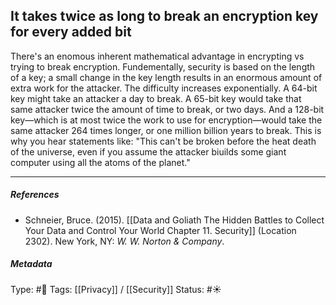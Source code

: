 ## It takes twice as long to break an encryption key for every added bit  # 

There's an enomous inherent mathematical advantage in encrypting vs trying to break encryption. Fundementally, security is based on the length of a key; a small change in the key length results in an enormous amount of extra work for the attacker. The difficulty increases exponentially. A 64-bit key might take an attacker a day to break. A 65-bit key would take that same attacker twice the amount of time to break, or two days. And a 128-bit key—which is at most twice the work to use for encryption—would take the same attacker 264 times longer, or one million billion years to break. This is why you hear statements like: "This can't be broken before the heat death of the universe, even if you assume the attacker biuilds some giant computer using all the atoms of the planet."

___

##### References

- Schneier, Bruce. (2015). [[Data and Goliath The Hidden Battles to Collect Your Data and Control Your World Chapter 11. Security]] (Location 2302). New York, NY: _W. W. Norton & Company_. 

##### Metadata

Type: #🔴 
Tags: [[Privacy]] / [[Security]]
Status: #☀️ 